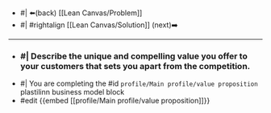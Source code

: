 - #| ⬅️(back) [[Lean Canvas/Problem]]
- #| #rightalign [[Lean Canvas/Solution]] (next)➡️
- ---

- ### #| Describe the unique and compelling value you offer to your customers that sets you apart from the competition.
- #| You are completing the #id ``profile/Main profile/value proposition`` plastilinn business model block
- #edit {{embed [[profile/Main profile/value proposition]]}}

